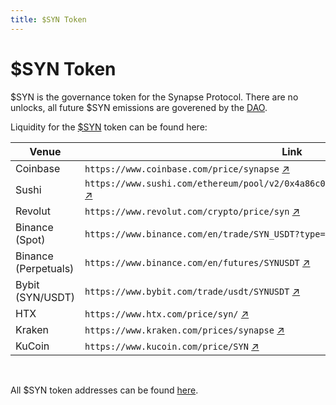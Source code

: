 ```yaml
---
title: $SYN Token
---
```


# $SYN Token

$SYN is the governance token for the Synapse Protocol. There are no unlocks, all future $SYN emissions are goverened by the [DAO](/docs/About/DAO).

Liquidity for the [$SYN](https://coinmarketcap.com/currencies/synapse-2/) token can be found here:

| Venue                | Link                                                                                                                                                                       |
| -------------------- | -------------------------------------------------------------------------------------------------------------------------------------------------------------------------- |
| Coinbase             | `https://www.coinbase.com/price/synapse` [↗](https://www.coinbase.com/price/synapse)                                                                                       |
| Sushi                | `https://www.sushi.com/ethereum/pool/v2/0x4a86c01d67965f8cb3d0aaa2c655705e64097c31` [↗](https://www.sushi.com/ethereum/pool/v2/0x4a86c01d67965f8cb3d0aaa2c655705e64097c31) |
| Revolut              | `https://www.revolut.com/crypto/price/syn` [↗](https://www.revolut.com/crypto/price/syn)                                                                                   |
| Binance (Spot)       | `https://www.binance.com/en/trade/SYN_USDT?type=spot` [↗](https://www.binance.com/en/trade/SYN_USDT?type=spot)                                                             |
| Binance (Perpetuals) | `https://www.binance.com/en/futures/SYNUSDT` [↗](https://www.binance.com/en/futures/SYNUSDT)                                                                               |
| Bybit (SYN/USDT)     | `https://www.bybit.com/trade/usdt/SYNUSDT` [↗](https://www.bybit.com/trade/usdt/SYNUSDT)                                                                                   |
| HTX                  | `https://www.htx.com/price/syn/` [↗](https://www.htx.com/price/syn/)                                                                                                       |
| Kraken               | `https://www.kraken.com/prices/synapse` [↗](https://www.kraken.com/prices/synapse)                                                                                         |
| KuCoin               | `https://www.kucoin.com/price/SYN` [↗](https://www.kucoin.com/price/SYN)                                                                                                   |
<br />

All $SYN token addresses can be found [here](/docs/Contracts/SYN).
